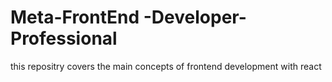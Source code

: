 # Meta-FrontEnd -Developer-Professional
this repositry covers the main concepts of frontend development with react 
